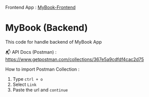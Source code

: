 Frontend App : [MyBook-Frontend](https://github.com/alfianandinugraha/mybook-frontend)
# MyBook (Backend)
This code for handle backend of MyBook App 

📬 API Docs (Postman) : https://www.getpostman.com/collections/367e5a9cdfdf4cac2d75

How to import Postman Collection :
1. Type `ctrl + o`
2. Select `Link`
3. Paste the url and `continue`